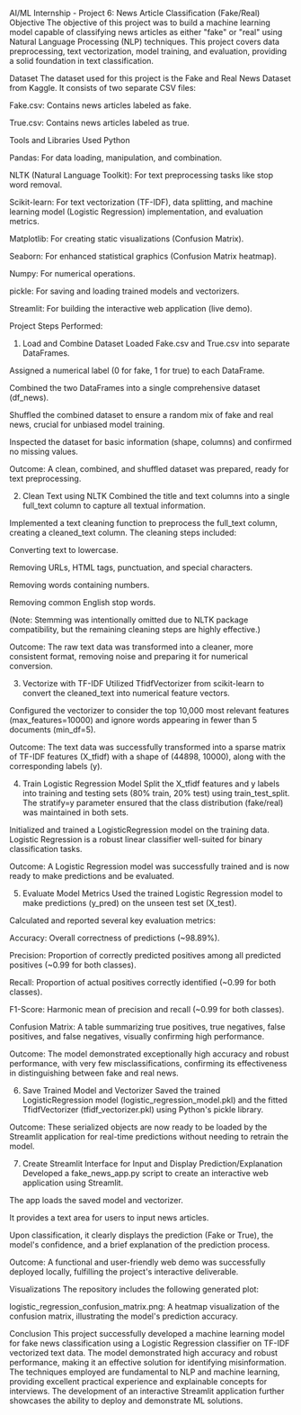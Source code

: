 AI/ML Internship - Project 6: News Article Classification (Fake/Real)
Objective
The objective of this project was to build a machine learning model capable of classifying news articles as either "fake" or "real" using Natural Language Processing (NLP) techniques. This project covers data preprocessing, text vectorization, model training, and evaluation, providing a solid foundation in text classification.

Dataset
The dataset used for this project is the Fake and Real News Dataset from Kaggle. It consists of two separate CSV files:

Fake.csv: Contains news articles labeled as fake.

True.csv: Contains news articles labeled as true.

Tools and Libraries Used
Python

Pandas: For data loading, manipulation, and combination.

NLTK (Natural Language Toolkit): For text preprocessing tasks like stop word removal.

Scikit-learn: For text vectorization (TF-IDF), data splitting, and machine learning model (Logistic Regression) implementation, and evaluation metrics.

Matplotlib: For creating static visualizations (Confusion Matrix).

Seaborn: For enhanced statistical graphics (Confusion Matrix heatmap).

Numpy: For numerical operations.

pickle: For saving and loading trained models and vectorizers.

Streamlit: For building the interactive web application (live demo).

Project Steps Performed:
1. Load and Combine Dataset
Loaded Fake.csv and True.csv into separate DataFrames.

Assigned a numerical label (0 for fake, 1 for true) to each DataFrame.

Combined the two DataFrames into a single comprehensive dataset (df_news).

Shuffled the combined dataset to ensure a random mix of fake and real news, crucial for unbiased model training.

Inspected the dataset for basic information (shape, columns) and confirmed no missing values.

Outcome: A clean, combined, and shuffled dataset was prepared, ready for text preprocessing.

2. Clean Text using NLTK
Combined the title and text columns into a single full_text column to capture all textual information.

Implemented a text cleaning function to preprocess the full_text column, creating a cleaned_text column. The cleaning steps included:

Converting text to lowercase.

Removing URLs, HTML tags, punctuation, and special characters.

Removing words containing numbers.

Removing common English stop words.

(Note: Stemming was intentionally omitted due to NLTK package compatibility, but the remaining cleaning steps are highly effective.)

Outcome: The raw text data was transformed into a cleaner, more consistent format, removing noise and preparing it for numerical conversion.

3. Vectorize with TF-IDF
Utilized TfidfVectorizer from scikit-learn to convert the cleaned_text into numerical feature vectors.

Configured the vectorizer to consider the top 10,000 most relevant features (max_features=10000) and ignore words appearing in fewer than 5 documents (min_df=5).

Outcome: The text data was successfully transformed into a sparse matrix of TF-IDF features (X_tfidf) with a shape of (44898, 10000), along with the corresponding labels (y).

4. Train Logistic Regression Model
Split the X_tfidf features and y labels into training and testing sets (80% train, 20% test) using train_test_split. The stratify=y parameter ensured that the class distribution (fake/real) was maintained in both sets.

Initialized and trained a LogisticRegression model on the training data. Logistic Regression is a robust linear classifier well-suited for binary classification tasks.

Outcome: A Logistic Regression model was successfully trained and is now ready to make predictions and be evaluated.

5. Evaluate Model Metrics
Used the trained Logistic Regression model to make predictions (y_pred) on the unseen test set (X_test).

Calculated and reported several key evaluation metrics:

Accuracy: Overall correctness of predictions (~98.89%).

Precision: Proportion of correctly predicted positives among all predicted positives (~0.99 for both classes).

Recall: Proportion of actual positives correctly identified (~0.99 for both classes).

F1-Score: Harmonic mean of precision and recall (~0.99 for both classes).

Confusion Matrix: A table summarizing true positives, true negatives, false positives, and false negatives, visually confirming high performance.

Outcome: The model demonstrated exceptionally high accuracy and robust performance, with very few misclassifications, confirming its effectiveness in distinguishing between fake and real news.

6. Save Trained Model and Vectorizer
Saved the trained LogisticRegression model (logistic_regression_model.pkl) and the fitted TfidfVectorizer (tfidf_vectorizer.pkl) using Python's pickle library.

Outcome: These serialized objects are now ready to be loaded by the Streamlit application for real-time predictions without needing to retrain the model.

7. Create Streamlit Interface for Input and Display Prediction/Explanation
Developed a fake_news_app.py script to create an interactive web application using Streamlit.

The app loads the saved model and vectorizer.

It provides a text area for users to input news articles.

Upon classification, it clearly displays the prediction (Fake or True), the model's confidence, and a brief explanation of the prediction process.

Outcome: A functional and user-friendly web demo was successfully deployed locally, fulfilling the project's interactive deliverable.

Visualizations
The repository includes the following generated plot:

logistic_regression_confusion_matrix.png: A heatmap visualization of the confusion matrix, illustrating the model's prediction accuracy.

Conclusion
This project successfully developed a machine learning model for fake news classification using a Logistic Regression classifier on TF-IDF vectorized text data. The model demonstrated high accuracy and robust performance, making it an effective solution for identifying misinformation. The techniques employed are fundamental to NLP and machine learning, providing excellent practical experience and explainable concepts for interviews. The development of an interactive Streamlit application further showcases the ability to deploy and demonstrate ML solutions.
